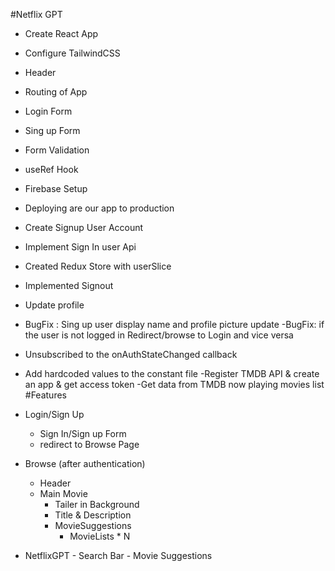 #Netflix GPT

- Create React App
- Configure TailwindCSS
- Header
- Routing of App
- Login Form
- Sing up Form
- Form Validation
- useRef Hook
- Firebase Setup
- Deploying are our app to production
- Create Signup User Account
- Implement Sign In user Api
- Created Redux Store with userSlice
- Implemented Signout
- Update profile
- BugFix : Sing up user display name and profile picture update
  -BugFix: if the user is not logged in Redirect/browse to Login and vice versa
- Unsubscribed to the onAuthStateChanged callback
- Add hardcoded values to the constant file
  -Register TMDB API & create an app & get access token
  -Get data from TMDB now playing movies list
  #Features

- Login/Sign Up
  - Sign In/Sign up Form
  - redirect to Browse Page
- Browse (after authentication)
  - Header
  - Main Movie
    - Tailer in Background
    - Title & Description
    - MovieSuggestions
      - MovieLists \* N
- NetflixGPT - Search Bar - Movie Suggestions
